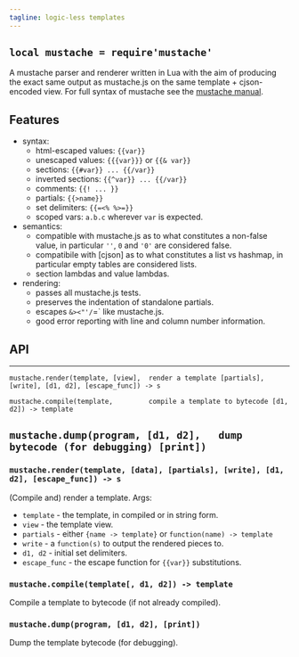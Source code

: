 ```yaml
---
tagline: logic-less templates
---
```


## `local mustache = require'mustache'`

A mustache parser and renderer written in Lua with the aim of producing the
exact same output as mustache.js on the same template + cjson-encoded view.
For full syntax of mustache see the
[mustache manual](https://mustache.github.io/mustache.5.html).

## Features

* syntax:
	* html-escaped values: `{{var}}`
	* unescaped values: `{{{var}}}` or `{{& var}}`
	* sections: `{{#var}} ... {{/var}}`
	* inverted sections: `{{^var}} ... {{/var}}`
	* comments: `{{! ... }}`
	* partials: `{{>name}}`
	* set delimiters: `{{=<% %>=}}`
	* scoped vars: `a.b.c` wherever `var` is expected.
* semantics:
	* compatible with mustache.js as to what constitutes a non-false value,
	in particular `''`, `0` and `'0'` are considered false.
	* compatibile with [cjson] as to what constitutes a list vs hashmap,
	in particular empty tables are considered lists.
	* section lambdas and value lambdas.
* rendering:
	* passes all mustache.js tests.
	* preserves the indentation of standalone partials.
	* escapes `&><"'/`=` like mustache.js.
	* good error reporting with line and column number information.


## API

----------------------------------- ------------------------------------------
`mustache.render(template, [view],  render a template
    [partials], [write], [d1, d2],
    [escape_func]) -> s`

`mustache.compile(template,         compile a template to bytecode
    [d1, d2]) -> template`

`mustache.dump(program, [d1, d2],   dump bytecode (for debugging)
    [print])`
------------------------------------------------------------------------------


### `mustache.render(template, [data], [partials], [write], [d1, d2], [escape_func]) -> s`

(Compile and) render a template. Args:

  * `template` - the template, in compiled or in string form.
  * `view` - the template view.
  * `partials` - either `{name -> template}` or `function(name) -> template`
  * `write` - a `function(s)` to output the rendered pieces to.
  * `d1, d2` - initial set delimiters.
  * `escape_func` - the escape function for `{{var}}` substitutions.

### `mustache.compile(template[, d1, d2]) -> template`

Compile a template to bytecode (if not already compiled).

### `mustache.dump(program, [d1, d2], [print])`

Dump the template bytecode (for debugging).
